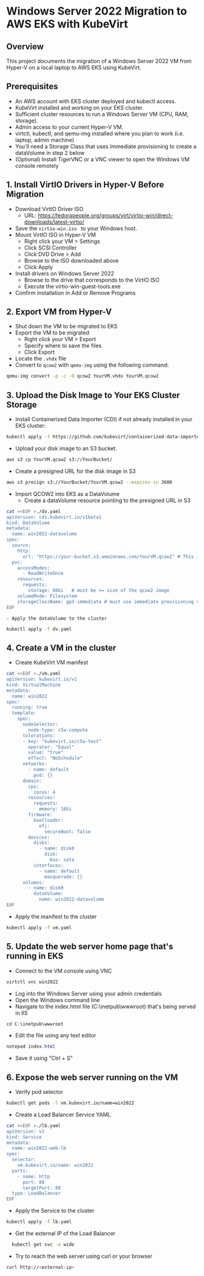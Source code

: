 # Windows Server 2022 Migration to AWS EKS with KubeVirt

## Overview
This project documents the migration of a Windows Server 2022 VM from Hyper-V on a local laptop to AWS EKS using KubeVirt.

## Prerequisites

- An AWS account with EKS cluster deployed and kubectl access.
- KubeVirt installed and working on your EKS cluster.
- Sufficient cluster resources to run a Windows Server VM (CPU, RAM, storage).
- Admin access to your current Hyper‑V VM.
- virtctl, kubectl, and qemu-img installed where you plan to work (i.e. laptop, admin machine)
- You'll need a Storage Class that uses Immediate provisioning to create a dataVolume in step 2 below
- (Optional) Install TigerVNC or a VNC viewer to open the Windows VM console remotely

## 1. Install VirtIO Drivers in Hyper-V Before Migration
- Download VirtIO Driver ISO
    - URL: https://fedorapeople.org/groups/virt/virtio-win/direct-downloads/latest-virtio/
- Save the ```virtio-win.iso ``` to your Windows host.
- Mount VirtIO ISO in Hyper‑V VM
    - Right click your VM > Settings
    - Click SCSI Controller
    - Click DVD Drive > Add
    - Browse to the ISO downloaded above
    - Click Apply
- Install drivers on Windows Server 2022
    - Browse to the drive that corresponds to the VirtIO ISO
    - Execute the virtio-win-guest-tools.exe 
- Confirm installation in Add or Remove Programs

## 2. Export VM from Hyper-V
- Shut down the VM to be migrated to EKS
- Export the VM to be migrated
    - Right click your VM > Export
    - Specify where to save the files
    - Click Export
- Locate the `.vhdx` file
- Convert to `qcow2` with `qemu-img` using the following command:
```bash
qemu-img convert -p -c -O qcow2 YourVM.vhdx YourVM.qcow2
```

## 3. Upload the Disk Image to Your EKS Cluster Storage
- Install Containerized Data Importer (CDI) if not already installed in your EKS cluster:
```bash
kubectl apply -f https://github.com/kubevirt/containerized-data-importer/releases/latest/download/cdi-operator.yaml
```
- Upload your disk image to an S3 bucket.
```bash
aws s3 cp YourVM.qcow2 s3://YourBucket/
```
- Create a presigned URL for the disk image in S3
```bash
aws s3 presign s3://YourBucket/YourVM.qcow2 --expires-in 3600
```
- Import QCOW2 into EKS as a DataVolume
    - Create a dataVolume resource pointing to the presigned URL in S3
```bash
cat <<EOF >./dv.yaml
apiVersion: cdi.kubevirt.io/v1beta1
kind: DataVolume
metadata:
  name: win2022-datavolume
spec:
  source:
    http:
      url: "https://your-bucket.s3.amazonaws.com/YourVM.qcow2" # This is the output from the presigned URL step above. 
  pvc:
    accessModes:
      - ReadWriteOnce
    resources:
      requests:
        storage: 60Gi   # must be >= size of the qcow2 image
    volumeMode: Filesystem
    storageClassName: gp3-immediate # must use immediate provisioning vs wait for consumer or else the PVC wont bind
EOF
```
    - Apply the dataVolume to the cluster
```bash
kubectl apply -f dv.yaml
```
## 4. Create a VM in the cluster
- Create KubeVirt VM manifest
```bash
cat <<EOF >./vm.yaml
apiVersion: kubevirt.io/v1
kind: VirtualMachine
metadata:
  name: win2022
spec:
  running: true
  template:
    spec:
      nodeSelector:
        node-type: c5a-compute
      tolerations:
      - key: "kubevirt.io/c5a-test"
        operator: "Equal"
        value: "true"
        effect: "NoSchedule"
      networks:
        - name: default
          pod: {}
      domain:
        cpu:
          cores: 4
        resources:
          requests:
            memory: 16Gi
        firmware:
          bootloader:
            efi:
              secureBoot: false
        devices:
          disks:
            - name: disk0
              disk:
                bus: sata
          interfaces:
            - name: default
              masquerade: {}
      volumes:
        - name: disk0
          dataVolume:
            name: win2022-datavolume
EOF
```
- Apply the manifest to the cluster
```bash
kubectl apply -f vm.yaml
```

## 5. Update the web server home page that's running in EKS
- Connect to the VM console using VNC
```bash
virtctl vnc win2022
```
- Log into the Windows Server using your admin credentials
- Open the Windows command line
- Navigate to the index.html file (C:\inetpub\wwwroot) that's being served in IIS
```powershell
cd C:\inetpub\wwwroot
```
- Edit the file using any text editor
```powershell
notepad index.html
```
- Save it using "Ctrl + S"

## 6. Expose the web server running on the VM
- Verify pod selector
```bash
kubectl get pods -l vm.kubevirt.io/name=win2022
```
- Create a Load Balancer Service YAML
```bash
cat <<EOF >./lb.yaml
apiVersion: v1
kind: Service
metadata:
  name: win2022-web-lb
spec:
  selector:
    vm.kubevirt.io/name: win2022
  ports:
    - name: http
      port: 80
      targetPort: 80
  type: LoadBalancer
EOF
```
- Apply the Service to the cluster
```bash
kubectl apply -f lb.yaml
```
- Get the external IP of the Load Balancer
```bash
  kubectl get svc -o wide
```
- Try to reach the web server using curl or your browser
```bash
curl http://<external-ip>
```